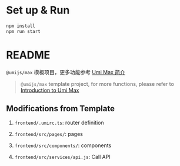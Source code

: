 # Set up & Run

```sh
npm install
npm run start
```

# README

`@umijs/max` 模板项目，更多功能参考 [Umi Max 简介](https://umijs.org/docs/max/introduce)
> `@umijs/max` template project, for more functions, please refer to [Introduction to Umi Max](https://umijs.org/docs/max/introduce)

## Modifications from Template

1. `frontend/.umirc.ts`: router definition

2. `frontend/src/pages/`: pages

3. `frontend/src/components/`: components

4. `frontend/src/services/api.js`: Call API
